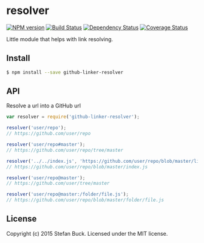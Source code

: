 # resolver 
[![NPM version][npm-image]][npm-url] [![Build Status][travis-image]][travis-url] [![Dependency Status][daviddm-url]][daviddm-image] [![Coverage Status][coveralls-image]][coveralls-url]

Little module that helps with link resolving.

## Install

```bash
$ npm install --save github-linker-resolver
```


## API

Resolve a url into a GitHub url

```javascript
var resolver = require('github-linker-resolver');

resolver('user/repo'); 
// https://github.com/user/repo

resolver('user/repo#master'); 
// https://github.com/user/repo/tree/master

resolver('../../index.js', 'https://github.com/user/repo/blob/master/lib/utils/math.js'); 
// https://github.com/user/repo/blob/master/index.js

resolver('user/repo@master'); 
// https://github.com/user/tree/master

resolver('user/repo@master:/folder/file.js');
// https://github.com/user/repo/blob/master/folder/file.js
```




## License

Copyright (c) 2015 Stefan Buck. Licensed under the MIT license.



[npm-url]: https://npmjs.org/package/github-linker-resolver
[npm-image]: https://badge.fury.io/js/github-linker-resolver.svg
[travis-url]: https://travis-ci.org/github-linker/resolver
[travis-image]: https://travis-ci.org/github-linker/resolver.svg?branch=master
[daviddm-url]: https://david-dm.org/github-linker/resolver.svg?theme=shields.io
[daviddm-image]: https://david-dm.org/github-linker/resolver
[coveralls-url]: https://coveralls.io/r/github-linker/resolver
[coveralls-image]: https://coveralls.io/repos/github-linker/resolver/badge.png
